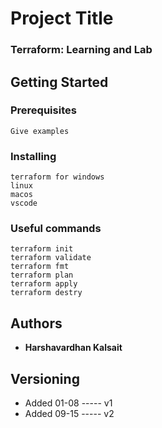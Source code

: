 # Project Title

### Terraform: Learning and Lab

## Getting Started

### Prerequisites

```
Give examples
```

### Installing


```
terraform for windows
linux
macos
vscode
```

### Useful commands


```
terraform init
terraform validate
terraform fmt
terraform plan
terraform apply
terraform destry
```

## Authors

* **Harshavardhan Kalsait**
  
## Versioning

- Added 01-08 ----- v1
- Added 09-15 ----- v2
